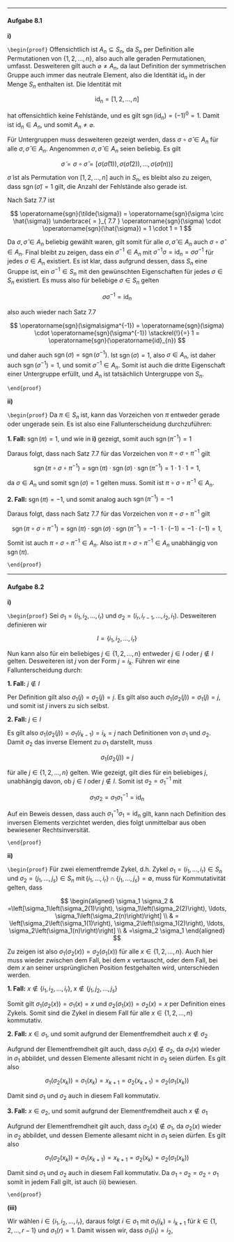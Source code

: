 ***
#### Aufgabe 8.1

**i)**

`\begin{proof}`
Offensichtlich ist $A_{n} \subseteq S_{n}$, da $S_{n}$ per Definition alle Permutationen von $\{ 1,2,\ldots,n \}$, also auch alle geraden Permutationen, umfasst. Desweiteren gilt auch $\varnothing \neq A_{n}$, da laut Definition der symmetrischen Gruppe auch immer das neutrale Element, also die Identität $\operatorname{id}_{n}$ in der Menge $S_{n}$ enthalten ist. Die Identität mit 

$$
\operatorname{id}_{n} = [1,2,\ldots,n]
$$

hat offensichtlich keine Fehlstände, und es gilt $\operatorname{sgn}(\operatorname{id}_{n}) = (-1)^{0} = 1$. Damit ist $\operatorname{id}_{n} \in A_{n}$, und somit $A_{n} \neq \varnothing$.

Für Untergruppen muss desweiteren gezeigt werden, dass $\sigma \circ \hat{\sigma} \in A_{n}$ für alle $\sigma,\hat{\sigma} \in A_{n}$. Angenommen $\sigma,\hat{\sigma} \in A_{n}$ seien beliebig. Es gilt

$$
\tilde{\sigma} = \sigma \circ \hat{\sigma} = [\sigma(\hat{\sigma}(1)), \sigma(\hat{\sigma}(2)), \ldots , \sigma(\hat{\sigma}(n))]
$$

$\tilde{\sigma}$ ist als Permutation von $[1,2,\ldots,n]$ auch in $S_{n}$, es bleibt also zu zeigen, dass $\operatorname{sgn}(\tilde{\sigma}) = 1$ gilt, die Anzahl der Fehlstände also gerade ist.

Nach Satz $7.7$ ist

$$
\operatorname{sgn}(\tilde{\sigma}) = \operatorname{sgn}(\sigma \circ \hat{\sigma}) \underbrace{ = }_{ 7.7 } \operatorname{sgn}(\sigma) \cdot \operatorname{sgn}(\hat{\sigma}) = 1 \cdot 1 = 1
$$

Da $\sigma,\hat{\sigma} \in A_{n}$ beliebig gewählt waren, gilt somit für alle $\sigma, \hat{\sigma} \in A_{n}$ auch $\sigma \circ \hat{\sigma} \in A_{n}$. Final bleibt zu zeigen, dass ein $\sigma^{-1} \in A_{n}$ mit $\sigma^{-1}\sigma = \operatorname{id}_{n} = \sigma\sigma^{-1}$ für jedes $\sigma \in A_{n}$ existiert. Es ist klar, dass aufgrund dessen, dass $S_{n}$ eine Gruppe ist, ein $\sigma^{-1} \in S_{n}$ mit den gewünschten Eigenschaften für jedes $\sigma \in S_{n}$ existiert. Es muss also für beliebige $\sigma \in S_{n}$ gelten

$$
\sigma\sigma^{-1} = \operatorname{id}_{n}
$$

also auch wieder nach Satz $7.7$

$$
\operatorname{sgn}(\sigma\sigma^{-1}) = \operatorname{sgn}(\sigma) \cdot \operatorname{sgn}(\sigma^{-1}) \stackrel{!}{=} 1 = \operatorname{sgn}(\operatorname{id}_{n})
$$

und daher auch $\operatorname{sgn}(\sigma) = \operatorname{sgn}(\sigma^{-1})$. Ist $\operatorname{sgn}(\sigma) = 1$, also $\sigma \in A_{n}$, ist daher auch $\operatorname{sgn}(\sigma^{-1}) = 1$, und somit $\sigma^{-1} \in A_{n}$. Somit ist auch die dritte Eigenschaft einer Untergruppe erfüllt, und $A_{n}$ ist tatsächlich Untergruppe von $S_{n}$.

`\end{proof}`

**ii)**

`\begin{proof}`
Da $\pi \in S_{n}$ ist, kann das Vorzeichen von $\pi$ entweder gerade oder ungerade sein. Es ist also eine Fallunterscheidung durchzuführen:

**1. Fall:** $\operatorname{sgn}(\pi) = 1$, und wie in **i)** gezeigt, somit auch $\operatorname{sgn}(\pi^{-1}) = 1$

Daraus folgt, dass nach Satz $7.7$ für das Vorzeichen von $\pi \circ \sigma \circ \pi^{-1}$ gilt

$$
\operatorname{sgn}(\pi \circ \sigma \circ \pi^{-1}) = \operatorname{sgn}(\pi) \cdot \operatorname{sgn}(\sigma) \cdot \operatorname{sgn}(\pi^{-1}) = 1 \cdot 1 \cdot 1 = 1,
$$

da $\sigma \in A_{n}$ und somit $\operatorname{sgn}(\sigma) = 1$ gelten muss. Somit ist $\pi \circ \sigma \circ \pi^{-1} \in A_{n}$.

**2. Fall:** $\operatorname{sgn}(\pi) = -1$, und somit analog auch $\operatorname{sgn}(\pi^{-1}) = -1$

Daraus folgt, dass nach Satz $7.7$ für das Vorzeichen von $\pi \circ \sigma \circ \pi^{-1}$ gilt

$$
\operatorname{sgn}(\pi \circ \sigma \circ \pi^{-1}) = \operatorname{sgn}(\pi) \cdot \operatorname{sgn}(\sigma) \cdot \operatorname{sgn}(\pi^{-1}) = -1 \cdot 1 \cdot (-1) = -1 \cdot (-1) = 1,
$$

Somit ist auch $\pi \circ \sigma \circ \pi^{-1} \in A_{n}$. Also ist $\pi \circ \sigma \circ \pi^{-1} \in A_{n}$ unabhängig von $\operatorname{sgn}(\pi)$.

`\end{proof}`
<br> 

***
#### Aufgabe 8.2

**i)**

`\begin{proof}`
Sei $\sigma_{1} = (i_{1},i_{2},\ldots,i_{r})$ und $\sigma_{2} = (i_{r},i_{r-1},\ldots,i_{2},i_{1})$. Desweiteren definieren wir

$$
I = \{ i_{1},i_{2},\ldots,i_{r} \}
$$

Nun kann also für ein beliebiges $j \in \{ 1,2,\ldots,n \}$ entweder $j \in I$ oder $j \notin I$ gelten. Desweiteren ist $j$ von der Form $j = i_{k}$. Führen wir eine Fallunterscheidung durch:

**1. Fall:** $j \notin I$

Per Definition gilt also $\sigma_{1}(j) = \sigma_{2}(j) = j$. Es gilt also auch $\sigma_{1}(\sigma_{2}(j)) = \sigma_{1}(j) = j$, und somit ist $j$ invers zu sich selbst.

**2. Fall:** $j \in I$

Es gilt also $\sigma_{1}(\sigma_{2}(j)) = \sigma_{1}(i_{k-1}) = i_{k} = j$ nach Definitionen von $\sigma_{1}$ und $\sigma_{2}$. Damit $\sigma_{2}$ das inverse Element zu $\sigma_{1}$ darstellt, muss

$$
\sigma_{1}(\sigma_{2}(j)) = j
$$

für alle $j \in \{ 1,2,\ldots,n \}$ gelten. Wie gezeigt, gilt dies für ein beliebiges $j$, unabhängig davon, ob $j \in I$ oder $j \notin I$. Somit ist $\sigma_{2} = \sigma_{1}^{-1}$ mit

$$
\sigma_{1}\sigma_{2} = \sigma_{1}\sigma_{1}^{-1} = \operatorname{id}_{n}
$$

Auf ein Beweis dessen, dass auch $\sigma_{1}^{-1}\sigma_{1} = \operatorname{id}_{n}$ gilt, kann nach Definition des inversen Elements verzichtet werden, dies folgt unmittelbar aus oben bewiesener Rechtsinversität.

`\end{proof}`

**ii)**

`\begin{proof}`
Für zwei elementfremde Zykel, d.h. Zykel $\sigma_1=\left(i_1, \ldots, i_r\right) \in S_n$ und $\sigma_2=\left(j_1, \ldots, j_s\right) \in S_n$ $\operatorname{mit}\left\{i_1, \ldots, i_r\right\} \cap\left\{j_1, \ldots, j_s\right\}=\emptyset$, muss für Kommutativität gelten, dass

$$
\begin{aligned}
\sigma_1 \sigma_2 & =\left[\sigma_1\left(\sigma_2(1)\right), \sigma_1\left(\sigma_2(2)\right), \ldots, \sigma_1\left(\sigma_2(n)\right)\right] \\
& = \left[\sigma_2\left(\sigma_1(1)\right), \sigma_2\left(\sigma_1(2)\right), \ldots, \sigma_2\left(\sigma_1(n)\right)\right] \\
& =\sigma_2 \sigma_1
\end{aligned}
$$

Zu zeigen ist also $\sigma_{1}(\sigma_{2}(x)) = \sigma_{2}(\sigma_{1}(x))$ für alle $x \in \{ 1,2,\ldots,n \}$. Auch hier muss wieder zwischen dem Fall, bei dem $x$ vertauscht, oder dem Fall, bei dem $x$ an seiner ursprünglichen Position festgehalten wird, unterschieden werden.

**1. Fall:** $x \notin \{ i_{1},i_{2},\ldots,i_{r} \}, \; x \notin \{ j_{1},j_{2},\ldots,j_{s} \}$

Somit gilt $\sigma_{1}(\sigma_{2}(x)) = \sigma_{1}(x) = x$ und $\sigma_{2}(\sigma_{1}(x)) = \sigma_{2}(x) = x$ per Definition eines Zykels. Somit sind die Zykel in diesem Fall für alle $x \in \{ 1,2,\ldots,n \}$ kommutativ.

**2. Fall:** $x \in \sigma_{1}$, und somit aufgrund der Elementfremdheit auch $x \notin \sigma_{2}$

Aufgrund der Elementfremdheit gilt auch, dass $\sigma_{1}(x) \notin \sigma_{2}$, da $\sigma_{1}(x)$ wieder in $\sigma_{1}$ abbildet, und dessen Elemente allesamt nicht in $\sigma_{2}$ seien dürfen. Es gilt also

$$
\sigma_{1}(\sigma_{2}(x_{k})) = \sigma_{1}(x_{k}) = x_{k+1} = \sigma_{2}(x_{k+1}) = \sigma_{2}(\sigma_{1}(x_{k}))
$$

Damit sind $\sigma_{1}$ und $\sigma_{2}$ auch in diesem Fall kommutativ.

**3. Fall:** $x \in \sigma_{2}$, und somit aufgrund der Elementfremdheit auch $x \notin \sigma_{1}$

Aufgrund der Elementfremdheit gilt auch, dass $\sigma_{2}(x) \notin \sigma_{1}$, da ${} \sigma_{2}(x) {}$ wieder in ${} \sigma_{2} {}$ abbildet, und dessen Elemente allesamt nicht in $\sigma_{1}$ seien dürfen. Es gilt also

$$
\sigma_{1}(\sigma_{2}(x_{k})) = \sigma_{1}(x_{k+1}) = x_{k+1} = \sigma_{2}(x_{k}) = \sigma_{2}(\sigma_{1}(x_{k}))
$$

Damit sind $\sigma_{1}$ und $\sigma_{2}$ auch in diesem Fall kommutativ. Da $\sigma_{1} \circ \sigma_{2} = \sigma_{2} \circ \sigma_{1}$ somit in jedem Fall gilt, ist auch (ii) bewiesen.

`\end{proof}`

**(iii)**

Wir wählen $i \in \{ i_{1},i_{2},\ldots,i_{r} \}$, daraus folgt $i \in \sigma_{1}$ mit $\sigma_{1}(i_{k}) = i_{k+1}$ für $k \in \{ 1,2,\ldots,r-1 \}$ und $\sigma_{1}(r) = 1$. Damit wissen wir, dass ${} \sigma_{1}(i_{1}) = i_{2}, \; {}$